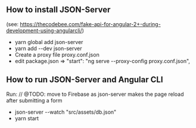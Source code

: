 ## How to install JSON-Server

(see: https://thecodebee.com/fake-api-for-angular-2+-during-development-using-angularcli/)

* yarn global add json-server
* yarn add --dev json-server
* Create a proxy file proxy.conf.json
* edit package.json => "start": "ng serve --proxy-config proxy.conf.json",

## How to run JSON-Server and Angular CLI

Run:
// @TODO: move to Firebase as json-server makes the page reload after submitting a form
* json-server --watch "src/assets/db.json"
* yarn start
